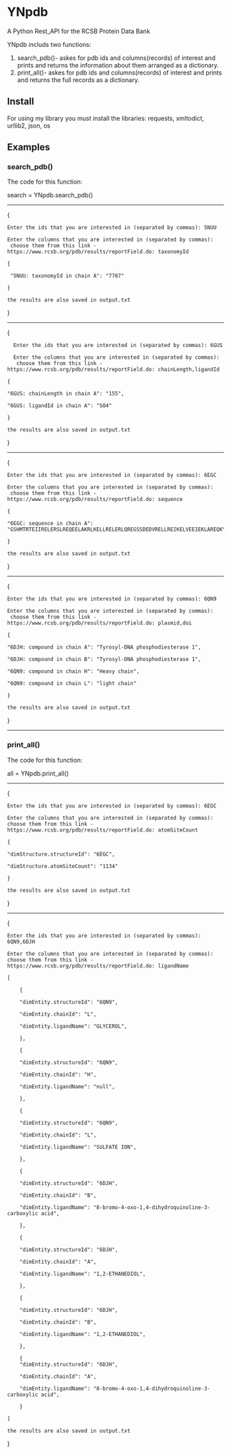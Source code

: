 # YNpdb
A Python Rest_API for the RCSB Protein Data Bank

YNpdb includs two functions:
1. search_pdb()- askes for pdb ids and columns(records) of interest 
                 and prints and returns the information about them arranged as a dictionary.
2. print_all()- askes for pdb ids and columns(records) of interest 
                and prints and returns the full records as a dictionary.
                

## Install
For using my library you must install the libraries: requests, xmltodict, urllib2, json, os
## Examples
### search_pdb()

The code for this function:

search = YNpdb.search_pdb()

---------------------------
{

    Enter the ids that you are interested in (separated by commas): 5NUU

    Enter the columns that you are interested in (separated by commas):
     choose them from this link - https://www.rcsb.org/pdb/results/reportField.do: taxonomyId

    {

     "5NUU: taxonomyId in chain A": "7787"
    
    }

    the results are also saved in output.txt

}

-----------------------------
{

      Enter the ids that you are interested in (separated by commas): 6GUS

      Enter the columns that you are interested in (separated by commas):
       choose them from this link - https://www.rcsb.org/pdb/results/reportField.do: chainLength,ligandId

    {

    "6GUS: chainLength in chain A": "155",
    
    "6GUS: ligandId in chain A": "SO4"
    
    }

    the results are also saved in output.txt
    
}

-----------------------------
{

    Enter the ids that you are interested in (separated by commas): 6EGC
    
    Enter the columns that you are interested in (separated by commas):
     choose them from this link - https://www.rcsb.org/pdb/results/reportField.do: sequence

    {

    "6EGC: sequence in chain A":         "GSHMTRTEIIRELERSLREQEELAKRLKELLRELERLQREGSSDEDVRELLREIKELVEEIEKLAREQKYLVEELKRQQGPPGNEIIRELERSLREQEELAKRLKELLRELERLQREGSSDEDVRELLREIKELVEEIEKLAREQKYLVEELKRQD"

    }

    the results are also saved in output.txt

}

------------------------------
{

    Enter the ids that you are interested in (separated by commas): 6QN9

    Enter the columns that you are interested in (separated by commas):
     choose them from this link - https://www.rcsb.org/pdb/results/reportField.do: plasmid,doi

    {

    "6DJH: compound in chain A": "Tyrosyl-DNA phosphodiesterase 1",
    
    "6DJH: compound in chain B": "Tyrosyl-DNA phosphodiesterase 1",
    
    "6QN9: compound in chain H": "Heavy chain",
    
    "6QN9: compound in chain L": "light chain"
    
    }

    the results are also saved in output.txt

}

---------------------------------------

### print_all()

The code for this function:

all = YNpdb.print_all()

---------------------------
{

    Enter the ids that you are interested in (separated by commas): 6EGC

    Enter the columns that you are interested in (separated by commas):
    choose them from this link - https://www.rcsb.org/pdb/results/reportField.do: atomSiteCount

    {

    "dimStructure.structureId": "6EGC",
    
    "dimStructure.atomSiteCount": "1134"

    }

    the results are also saved in output.txt

}

-----------------------------------
{

    Enter the ids that you are interested in (separated by commas): 6QN9,6DJH

    Enter the columns that you are interested in (separated by commas):
    choose them from this link - https://www.rcsb.org/pdb/results/reportField.do: ligandName

    [

        {
    
        "dimEntity.structureId": "6QN9",
        
        "dimEntity.chainId": "L",
        
        "dimEntity.ligandName": "GLYCEROL",
        
        },
    
        {
    
        "dimEntity.structureId": "6QN9",
        
        "dimEntity.chainId": "H",
        
        "dimEntity.ligandName": "null",

        },
    
        {
    
        "dimEntity.structureId": "6QN9",
        
        "dimEntity.chainId": "L",
        
        "dimEntity.ligandName": "SULFATE ION",
        
        },
    
        {
    
        "dimEntity.structureId": "6DJH",
        
        "dimEntity.chainId": "B",
        
        "dimEntity.ligandName": "8-bromo-4-oxo-1,4-dihydroquinoline-3-carboxylic acid",

        },
    
        {
    
        "dimEntity.structureId": "6DJH",
        
        "dimEntity.chainId": "A",
        
        "dimEntity.ligandName": "1,2-ETHANEDIOL",
        
        },
    
        {
    
        "dimEntity.structureId": "6DJH",
        
        "dimEntity.chainId": "B",
        
        "dimEntity.ligandName": "1,2-ETHANEDIOL",

        },
    
        {
        "dimEntity.structureId": "6DJH",
        
        "dimEntity.chainId": "A",
        
        "dimEntity.ligandName": "8-bromo-4-oxo-1,4-dihydroquinoline-3-carboxylic acid",

        }
    
    ]

    the results are also saved in output.txt

}
